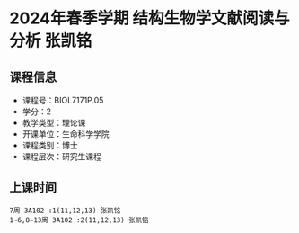 # 2024年春季学期 结构生物学文献阅读与分析 张凯铭






## 课程信息

- 课程号：BIOL7171P.05
- 学分：2
- 教学类型：理论课
- 开课单位：生命科学学院
- 课程类别：博士
- 课程层次：研究生课程

## 上课时间

```
7周 3A102 :1(11,12,13) 张凯铭
1~6,8~13周 3A102 :2(11,12,13) 张凯铭
```

